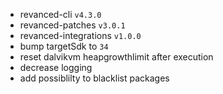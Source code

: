 * revanced-cli `v4.3.0`
* revanced-patches `v3.0.1`
* revanced-integrations `v1.0.0`
* bump targetSdk to `34`
* reset dalvikvm heapgrowthlimit after execution
* decrease logging
* add possiblilty to blacklist packages
